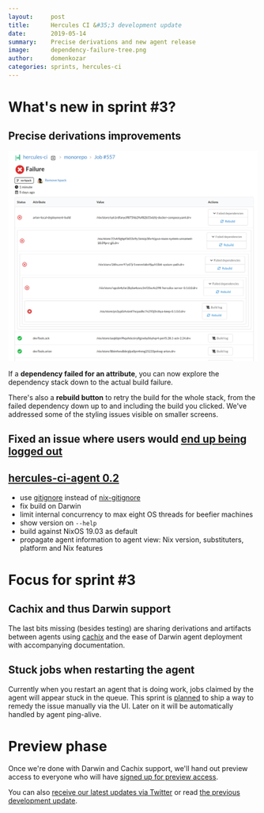 ```yaml
---
layout:     post
title:      Hercules CI &#35;3 development update
date:       2019-05-14
summary:    Precise derivations and new agent release
image:      dependency-failure-tree.png
author:     domenkozar
categories: sprints, hercules-ci
---
```


# What's new in sprint #3?

## Precise derivations improvements

![Dependency failure tree](/images/dependency-failure-tree.png)

If a **dependency failed for an attribute**, you can now explore the
dependency stack down to the actual build failure.

There's also a **rebuild button** to retry the build for the whole stack, from the failed dependency down up to and including the build you clicked.
We've addressed some of the styling issues visible on smaller screens.

## Fixed an issue where users would [end up being logged out](https://github.com/hercules-ci/support/issues/13)

## [hercules-ci-agent 0.2](https://github.com/hercules-ci/hercules-ci-agent/releases/tag/hercules-ci-agent-0.2)

- use [gitignore] instead of [nix-gitignore]
- fix build on Darwin
- limit internal concurrency to max eight OS threads for beefier machines
- show version on `--help`
- build against NixOS 19.03 as default
- propagate agent information to agent view: Nix version, substituters,
  platform and Nix features

[nix-gitignore]: https://github.com/siers/nix-gitignore
[gitignore]: https://github.com/hercules-ci/gitignore

# Focus for sprint #3

## Cachix and thus Darwin support

The last bits missing (besides testing) are sharing derivations and artifacts between agents using
[cachix](https://github.com/hercules-ci/hercules-ci-agent/pull/52) and the ease of
Darwin agent deployment with accompanying documentation.

## Stuck jobs when restarting the agent

Currently when you restart an agent that is doing work, jobs claimed by the agent
will appear stuck in the queue. This sprint is [planned](https://github.com/hercules-ci/support/issues/19)
to ship a way to remedy the issue manually via the UI. Later on it will be automatically
handled by agent ping-alive.

# Preview phase

Once we're done with Darwin and Cachix support, we'll hand out preview access
to everyone who will have [signed up for preview access](https://hercules-ci.com).

You can also [receive our latest updates via Twitter](https://twitter.com/hercules_ci) or
read [the previous development update](https://blog.hercules-ci.com/sprints,/hercules-ci/2019/04/30/sprint-2-report/).
